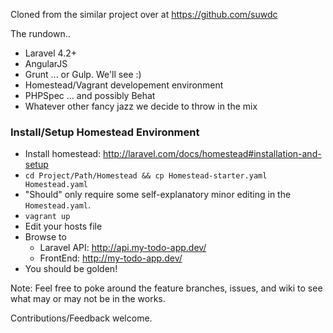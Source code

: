 Cloned from the similar project over at https://github.com/suwdc

The rundown..

* Laravel 4.2+
* AngularJS
* Grunt ... or Gulp. We'll see :)
* Homestead/Vagrant developement environment
* PHPSpec ... and possibly Behat
* Whatever other fancy jazz we decide to throw in the mix

### Install/Setup Homestead Environment

* Install homestead: http://laravel.com/docs/homestead#installation-and-setup
* `cd Project/Path/Homestead && cp Homestead-starter.yaml Homestead.yaml`
* "Should" only require some self-explanatory minor editing in the `Homestead.yaml`.
* `vagrant up`
* Edit your hosts file
* Browse to
  * Laravel API: http://api.my-todo-app.dev/
  * FrontEnd: http://my-todo-app.dev/
* You should be golden!

Note: Feel free to poke around the feature branches, issues, and wiki to see what may or may not be in the works.

Contributions/Feedback welcome.
